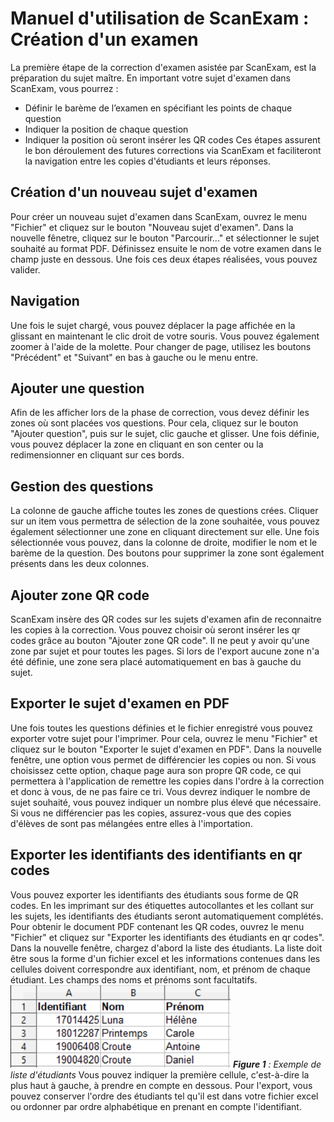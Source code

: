 # Manuel d'utilisation de ScanExam : Création d'un examen
La première étape de la correction d'examen asistée par ScanExam, est la préparation du sujet maître. En important votre sujet d'examen dans ScanExam, vous pourrez :
- Définir le barème de l’examen en spécifiant les points de chaque question
- Indiquer la position de chaque question
- Indiquer la position où seront insérer les QR codes
Ces étapes assurent le bon déroulement des futures corrections via ScanExam et faciliteront la navigation entre les copies d'étudiants et leurs réponses.
## Création d'un nouveau sujet d'examen
Pour créer un nouveau sujet d'examen dans ScanExam, ouvrez le menu "Fichier" et cliquez sur le bouton "Nouveau sujet d'examen". Dans la nouvelle fênetre, cliquez sur le bouton "Parcourir..." et sélectionner le sujet souhaité au format PDF. Définissez ensuite le nom de votre examen dans le champ juste en dessous. Une fois ces deux étapes réalisées, vous pouvez valider.
## Navigation
Une fois le sujet chargé, vous pouvez déplacer la page affichée en la glissant en maintenant le clic droit de votre souris. Vous pouvez également zoomer à l'aide de la molette. Pour changer de page, utilisez les boutons "Précédent" et "Suivant" en bas à gauche ou le menu entre.
## Ajouter une question
Afin de les afficher lors de la phase de correction, vous devez définir les zones où sont placées vos questions. Pour cela, cliquez sur le bouton "Ajouter question", puis sur le sujet, clic gauche et glisser. Une fois définie, vous pouvez déplacer la zone en cliquant en son center ou la redimensionner en cliquant sur ces bords.
## Gestion des questions
La colonne de gauche affiche toutes les zones de questions crées. Cliquer sur un item vous permettra de sélection de la zone souhaitée, vous pouvez également sélectionner une zone en cliquant directement sur elle. Une fois sélectionnée vous pouvez, dans la colonne de droite, modifier le nom et le barème de la question. Des boutons pour supprimer la zone sont également présents dans les deux colonnes.
## Ajouter zone QR code
ScanExam insère des QR codes sur les sujets d'examen afin de reconnaitre les copies à la correction. Vous pouvez choisir où seront insérer les qr codes grâce au bouton "Ajouter zone QR code". Il ne peut y avoir qu'une zone par sujet et pour toutes les pages. Si lors de l'export aucune zone n'a été définie, une zone sera placé automatiquement en bas à gauche du sujet.
## Exporter le sujet d'examen en PDF
Une fois toutes les questions définies et le fichier enregistré vous pouvez exporter votre sujet pour l'imprimer. Pour cela, ouvrez le menu "Fichier" et cliquez sur le bouton "Exporter le sujet d'examen en PDF". Dans la nouvelle fenêtre, une option vous permet de différencier les copies ou non. Si vous choisissez cette option, chaque page aura son propre QR code, ce qui permettera à l'application de remettre les copies dans l'ordre à la correction et donc à vous, de ne pas faire ce tri. Vous devrez indiquer le nombre de sujet souhaité, vous pouvez indiquer un nombre plus élevé que nécessaire. Si vous ne différencier pas les copies, assurez-vous que des copies d'élèves de sont pas mélangées entre elles à l'importation.
## Exporter les identifiants des identifiants en qr codes
Vous pouvez exporter les identifiants des étudiants sous forme de QR codes. En les imprimant sur des étiquettes autocollantes et les collant sur les sujets, les identifiants des étudiants seront automatiquement complétés. Pour obtenir le document PDF contenant les QR codes, ouvrez le menu "Fichier" et cliquez sur "Exporter les identifiants des étudiants en qr codes". Dans la nouvelle fenêtre, chargez d'abord la liste des étudiants. La liste doit être sous la forme d'un fichier excel et les informations contenues dans les cellules doivent correspondre aux identifiant, nom, et prénom de chaque étudiant. Les champs des noms et prénoms sont facultatifs.
<img src="https://github.com/ScanExam/ScanExam/blob/master/infos.readme.french/liste-etudiants-exemple1.png?raw=true">
***Figure 1** : Exemple de liste d'étudiants*
Vous pouvez indiquer la première cellule, c'est-à-dire la plus haut à gauche, à prendre en compte en dessous. Pour l'export, vous pouvez conserver l'ordre des étudiants tel qu'il est dans votre fichier excel ou ordonner par ordre alphabétique en prenant en compte l'identifiant.
